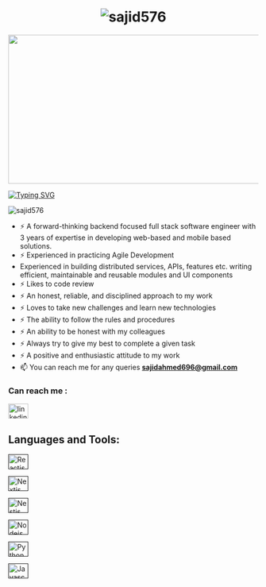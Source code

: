 <div align="center">
<h1 href="https://git.io/typing-svg"><img src="https://readme-typing-svg.herokuapp.com?font=Fira+Code&pause=1000&color=C5ADADAC&center=true&random=false&width=435&lines=Hi+%F0%9F%91%8B%2C+I'm+Abu+Syeed+Sajid+Ahmed" alt="sajid576" /></h1>
</div>
<div align="center">
  <img src="https://media.giphy.com/media/dWesBcTLavkZuG35MI/giphy.gif" width="600" height="300"/>
</div>

[![Typing SVG](https://readme-typing-svg.demolab.com?font=Fira+Code&weight=200&size=18&duration=4500&pause=2000&color=AE4E27FF&vCenter=true&multiline=true&width=1000&height=60&lines=A+Full+Stack+Software+Engineer,+AI+and+Cyber+Security+Enthusiast+)](https://git.io/typing-svg)

<p align="left"> <img src="https://komarev.com/ghpvc/?username=sajid576&label=Profile%20views&color=0e75b6&style=flat" alt="sajid576" /> </p>

- ⚡ A forward-thinking backend focused full stack software engineer with 3 years of expertise in developing web-based and mobile based solutions.
- ⚡ Experienced in practicing Agile Development
- Experienced in building distributed services, APIs, features etc. writing efficient, maintainable and reusable modules and UI components
- ⚡ Likes to code review
- ⚡ An honest, reliable, and disciplined approach to my work
- ⚡ Loves to take new challenges and learn new technologies
- ⚡ The ability to follow the rules and procedures
- ⚡ An ability to be honest with my colleagues 
- ⚡ Always try to give my best to complete a given task
- ⚡ A positive and enthusiastic attitude to my work
- 📫 You can reach me for any queries **sajidahmed696@gmail.com**

  
### Can reach me :

<p align="left">
<a href="https://www.linkedin.com/in/abu-syeed-sajid-ahmed-82b340103/" target="blank"><img align="center" src="https://raw.githubusercontent.com/rahuldkjain/github-profile-readme-generator/master/src/images/icons/Social/linked-in-alt.svg" alt="linkedin" height="30" width="40" /></a>

</p>

     
<h2 align="left">Languages and Tools:</h2>

<a href="" target="blank"><img align="center" src="https://upload.wikimedia.org/wikipedia/commons/thumb/a/a7/React-icon.svg/2300px-React-icon.svg.png" alt="Reactjs" height="30" width="40" /></a>

<a href="" target="blank"><img align="center" src="https://media.licdn.com/dms/image/C5622AQEaSzZNrNFgUQ/feedshare-shrink_800/0/1678383920919?e=2147483647&v=beta&t=skIEHMDr9qucS8R9k_6RwBP1f4HH1Y3WzeDu3CErvpg" alt="Nextjs" height="30" width="40" /></a>

<a href="" target="blank"><img align="center" src="https://cdn.worldvectorlogo.com/logos/nestjs.svg" alt="Nestjs" height="30" width="40" /></a>

<a href="" target="blank"><img align="center" src="https://upload.wikimedia.org/wikipedia/commons/thumb/d/d9/Node.js_logo.svg/2560px-Node.js_logo.svg.png" alt="Nodejs" height="30" width="40" /></a>

<a href="" target="blank"><img align="center" src="https://e0.pxfuel.com/wallpapers/228/975/desktop-wallpaper-programming-python-and-other-coding-nav-logo.jpg" alt="Python" height="30" width="40" /></a>

<a href="" target="blank"><img align="center" src="https://www.freepnglogos.com/uploads/javascript-png/png-javascript-badge-picture-8.png" alt="Javascript" height="30" width="40" /></a>








